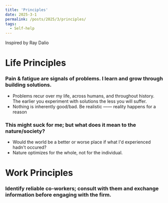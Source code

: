 ```yaml
---
title: 'Principles'
date: 2025-3-1
permalink: /posts/2025/3/principles/
tags:
  - Self-help
---
```


Inspired by Ray Dalio

Life Principles
===

### Pain & fatigue are signals of problems. I learn and grow through building solutions.
- Problems recur over my life, across humans, and throughout history. The earlier you experiment with solutions the less you will suffer.
- Nothing is inherently good/bad. Be realistic —— reality happens for a reason

### This might suck for me; but what does it mean to the nature/society?
- Would the world be a better or worse place if what I'd experienced hadn't occured?
- Nature optimizes for the whole, not for the individual.



Work Principles
===

### Identify reliable co-workers; consult with them and exchange information before engaging with the firm.
